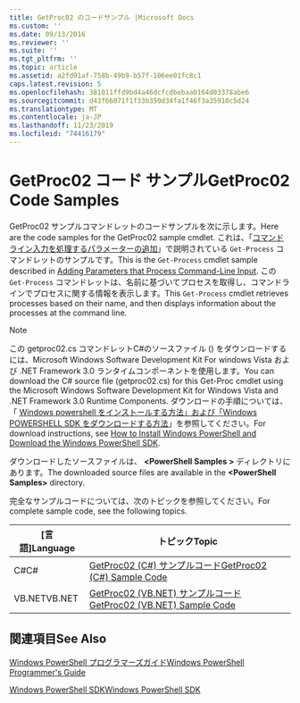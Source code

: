 ```yaml
---
title: GetProc02 のコードサンプル |Microsoft Docs
ms.custom: ''
ms.date: 09/13/2016
ms.reviewer: ''
ms.suite: ''
ms.tgt_pltfrm: ''
ms.topic: article
ms.assetid: a2fd91af-758b-49b9-b57f-106ee01fc8c1
caps.latest.revision: 5
ms.openlocfilehash: 381011ffd9bd4a46dcfcdbebaa0164d03378abe6
ms.sourcegitcommit: d43f66071f1f33b350d34fa1f46f3a35910c5d24
ms.translationtype: MT
ms.contentlocale: ja-JP
ms.lasthandoff: 11/23/2019
ms.locfileid: "74416179"
---
```

# <a name="getproc02-code-samples"></a><span data-ttu-id="f3bfe-102">GetProc02 コード サンプル</span><span class="sxs-lookup"><span data-stu-id="f3bfe-102">GetProc02 Code Samples</span></span>

<span data-ttu-id="f3bfe-103">GetProc02 サンプルコマンドレットのコードサンプルを次に示します。</span><span class="sxs-lookup"><span data-stu-id="f3bfe-103">Here are the code samples for the GetProc02 sample cmdlet.</span></span> <span data-ttu-id="f3bfe-104">これは、「[コマンドライン入力を処理するパラメーターの追加](../cmdlet/adding-parameters-that-process-command-line-input.md)」で説明されている `Get-Process` コマンドレットのサンプルです。</span><span class="sxs-lookup"><span data-stu-id="f3bfe-104">This is the `Get-Process` cmdlet sample described in [Adding Parameters that Process Command-Line Input](../cmdlet/adding-parameters-that-process-command-line-input.md).</span></span> <span data-ttu-id="f3bfe-105">この `Get-Process` コマンドレットは、名前に基づいてプロセスを取得し、コマンドラインでプロセスに関する情報を表示します。</span><span class="sxs-lookup"><span data-stu-id="f3bfe-105">This `Get-Process` cmdlet retrieves processes based on their name, and then displays information about the processes at the command line.</span></span>

> [!NOTE]
> <span data-ttu-id="f3bfe-106">この getproc02.cs コマンドレットC#のソースファイル () をダウンロードするには、Microsoft Windows Software Development Kit For windows Vista および .NET Framework 3.0 ランタイムコンポーネントを使用します。</span><span class="sxs-lookup"><span data-stu-id="f3bfe-106">You can download the C# source file (getproc02.cs) for this Get-Proc cmdlet using the Microsoft Windows Software Development Kit for Windows Vista and .NET Framework 3.0 Runtime Components.</span></span> <span data-ttu-id="f3bfe-107">ダウンロードの手順については、「 [Windows powershell をインストールする方法」および「Windows POWERSHELL SDK をダウンロードする方法](/powershell/scripting/developer/installing-the-windows-powershell-sdk)」を参照してください。</span><span class="sxs-lookup"><span data-stu-id="f3bfe-107">For download instructions, see [How to Install Windows PowerShell and Download the Windows PowerShell SDK](/powershell/scripting/developer/installing-the-windows-powershell-sdk).</span></span>
>
> <span data-ttu-id="f3bfe-108">ダウンロードしたソースファイルは、 **\<PowerShell Samples >** ディレクトリにあります。</span><span class="sxs-lookup"><span data-stu-id="f3bfe-108">The downloaded source files are available in the **\<PowerShell Samples>** directory.</span></span>

<span data-ttu-id="f3bfe-109">完全なサンプルコードについては、次のトピックを参照してください。</span><span class="sxs-lookup"><span data-stu-id="f3bfe-109">For complete sample code, see the following topics.</span></span>

|<span data-ttu-id="f3bfe-110">[言語]</span><span class="sxs-lookup"><span data-stu-id="f3bfe-110">Language</span></span>|<span data-ttu-id="f3bfe-111">トピック</span><span class="sxs-lookup"><span data-stu-id="f3bfe-111">Topic</span></span>|
|--------------|-----------|
|<span data-ttu-id="f3bfe-112">C#</span><span class="sxs-lookup"><span data-stu-id="f3bfe-112">C#</span></span>|[<span data-ttu-id="f3bfe-113">GetProc02 (C#) サンプルコード</span><span class="sxs-lookup"><span data-stu-id="f3bfe-113">GetProc02 (C#) Sample Code</span></span>](./getproc02-csharp-sample-code.md)|
|<span data-ttu-id="f3bfe-114">VB.NET</span><span class="sxs-lookup"><span data-stu-id="f3bfe-114">VB.NET</span></span>|[<span data-ttu-id="f3bfe-115">GetProc02 (VB.NET) サンプルコード</span><span class="sxs-lookup"><span data-stu-id="f3bfe-115">GetProc02 (VB.NET) Sample Code</span></span>](./getproc02-vb-net-sample-code.md)|

## <a name="see-also"></a><span data-ttu-id="f3bfe-116">関連項目</span><span class="sxs-lookup"><span data-stu-id="f3bfe-116">See Also</span></span>

[<span data-ttu-id="f3bfe-117">Windows PowerShell プログラマーズガイド</span><span class="sxs-lookup"><span data-stu-id="f3bfe-117">Windows PowerShell Programmer's Guide</span></span>](./windows-powershell-programmer-s-guide.md)

[<span data-ttu-id="f3bfe-118">Windows PowerShell SDK</span><span class="sxs-lookup"><span data-stu-id="f3bfe-118">Windows PowerShell SDK</span></span>](../windows-powershell-reference.md)
